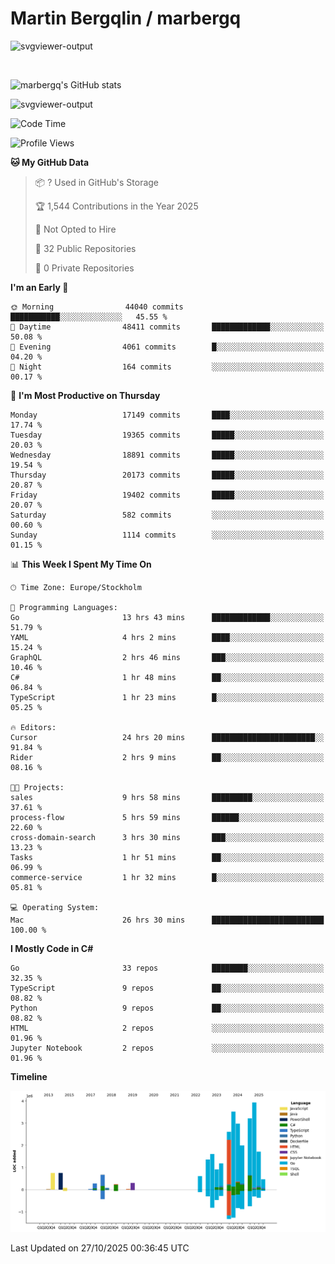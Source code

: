 # Martin Bergqlin / marbergq

![svgviewer-output](https://user-images.githubusercontent.com/2405410/206014777-22d41ecb-c24f-421d-b7d9-bba2cb5bb0de.svg)

<br>

<!--- [![Martin's Week](https://github-readme-stats.vercel.app/api/wakatime?username=marbergq&theme=dark)](https://github.com/anuraghazra/github-readme-stats) -->

![marbergq's GitHub stats](https://github-readme-stats.vercel.app/api?username=marbergq&count_private=true&show_icons=true)

![svgviewer-output](https://wakatime.com/badge/user/3f0a2069-6683-4e19-9a4a-7d21ea815067.svg)

<!--START_SECTION:waka-->
![Code Time](http://img.shields.io/badge/Code%20Time-5%2C527%20hrs%2015%20mins-blue)

![Profile Views](http://img.shields.io/badge/Profile%20Views-0-blue)

**🐱 My GitHub Data** 

> 📦 ? Used in GitHub's Storage 
 > 
> 🏆 1,544 Contributions in the Year 2025
 > 
> 🚫 Not Opted to Hire
 > 
> 📜 32 Public Repositories 
 > 
> 🔑 0 Private Repositories 
 > 
**I'm an Early 🐤** 

```text
🌞 Morning                44040 commits       ███████████░░░░░░░░░░░░░░   45.55 % 
🌆 Daytime                48411 commits       █████████████░░░░░░░░░░░░   50.08 % 
🌃 Evening                4061 commits        █░░░░░░░░░░░░░░░░░░░░░░░░   04.20 % 
🌙 Night                  164 commits         ░░░░░░░░░░░░░░░░░░░░░░░░░   00.17 % 
```
📅 **I'm Most Productive on Thursday** 

```text
Monday                   17149 commits       ████░░░░░░░░░░░░░░░░░░░░░   17.74 % 
Tuesday                  19365 commits       █████░░░░░░░░░░░░░░░░░░░░   20.03 % 
Wednesday                18891 commits       █████░░░░░░░░░░░░░░░░░░░░   19.54 % 
Thursday                 20173 commits       █████░░░░░░░░░░░░░░░░░░░░   20.87 % 
Friday                   19402 commits       █████░░░░░░░░░░░░░░░░░░░░   20.07 % 
Saturday                 582 commits         ░░░░░░░░░░░░░░░░░░░░░░░░░   00.60 % 
Sunday                   1114 commits        ░░░░░░░░░░░░░░░░░░░░░░░░░   01.15 % 
```


📊 **This Week I Spent My Time On** 

```text
🕑︎ Time Zone: Europe/Stockholm

💬 Programming Languages: 
Go                       13 hrs 43 mins      █████████████░░░░░░░░░░░░   51.79 % 
YAML                     4 hrs 2 mins        ████░░░░░░░░░░░░░░░░░░░░░   15.24 % 
GraphQL                  2 hrs 46 mins       ███░░░░░░░░░░░░░░░░░░░░░░   10.46 % 
C#                       1 hr 48 mins        ██░░░░░░░░░░░░░░░░░░░░░░░   06.84 % 
TypeScript               1 hr 23 mins        █░░░░░░░░░░░░░░░░░░░░░░░░   05.25 % 

🔥 Editors: 
Cursor                   24 hrs 20 mins      ███████████████████████░░   91.84 % 
Rider                    2 hrs 9 mins        ██░░░░░░░░░░░░░░░░░░░░░░░   08.16 % 

🐱‍💻 Projects: 
sales                    9 hrs 58 mins       █████████░░░░░░░░░░░░░░░░   37.61 % 
process-flow             5 hrs 59 mins       ██████░░░░░░░░░░░░░░░░░░░   22.60 % 
cross-domain-search      3 hrs 30 mins       ███░░░░░░░░░░░░░░░░░░░░░░   13.23 % 
Tasks                    1 hr 51 mins        ██░░░░░░░░░░░░░░░░░░░░░░░   06.99 % 
commerce-service         1 hr 32 mins        █░░░░░░░░░░░░░░░░░░░░░░░░   05.81 % 

💻 Operating System: 
Mac                      26 hrs 30 mins      █████████████████████████   100.00 % 
```

**I Mostly Code in C#** 

```text
Go                       33 repos            ████████░░░░░░░░░░░░░░░░░   32.35 % 
TypeScript               9 repos             ██░░░░░░░░░░░░░░░░░░░░░░░   08.82 % 
Python                   9 repos             ██░░░░░░░░░░░░░░░░░░░░░░░   08.82 % 
HTML                     2 repos             ░░░░░░░░░░░░░░░░░░░░░░░░░   01.96 % 
Jupyter Notebook         2 repos             ░░░░░░░░░░░░░░░░░░░░░░░░░   01.96 % 
```



**Timeline**

![Lines of Code chart](https://raw.githubusercontent.com/marbergq/marbergq/main/assets/bar_graph.png)


 Last Updated on 27/10/2025 00:36:45 UTC
<!--END_SECTION:waka-->

